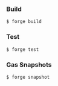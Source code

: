 


### Build

```shell
$ forge build
```

### Test

```shell
$ forge test
```

### Gas Snapshots

```shell
$ forge snapshot
```

